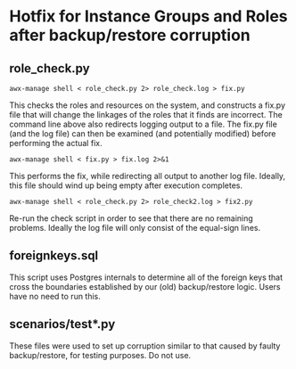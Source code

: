 # Hotfix for Instance Groups and Roles after backup/restore corruption #

## role_check.py ##

`awx-manage shell < role_check.py 2> role_check.log > fix.py`

This checks the roles and resources on the system, and constructs a
fix.py file that will change the linkages of the roles that it finds
are incorrect. The command line above also redirects logging output to
a file. The fix.py file (and the log file) can then be examined (and
potentially modified) before performing the actual fix.

`awx-manage shell < fix.py > fix.log 2>&1`

This performs the fix, while redirecting all output to another log
file. Ideally, this file should wind up being empty after execution
completes.

`awx-manage shell < role_check.py 2> role_check2.log > fix2.py`

Re-run the check script in order to see that there are no remaining
problems. Ideally the log file will only consist of the equal-sign
lines.


## foreignkeys.sql ##

This script uses Postgres internals to determine all of the foreign
keys that cross the boundaries established by our (old) backup/restore
logic.  Users have no need to run this.


## scenarios/test*.py ##

These files were used to set up corruption similar to that caused by
faulty backup/restore, for testing purposes.  Do not use.
